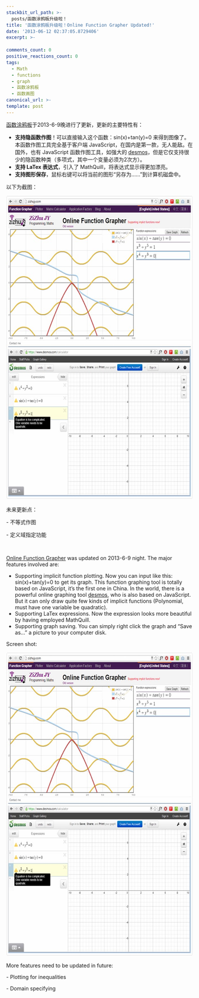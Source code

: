 ```yaml
---
stackbit_url_path: >-
  posts/函数涂鸦板升级啦！
title: '函数涂鸦板升级啦！Online Function Grapher Updated!'
date: '2013-06-12 02:37:05.8729406'
excerpt: >-
  
comments_count: 0
positive_reactions_count: 0
tags: 
  - Math
  - functions
  - graph
  - 函数涂鸦板
  - 函数画图
canonical_url: >-
template: post
---
```

<p><a href="http://zizhujy.com/zh-CN/FunctionGrapher" target="_blank">函数涂鸦板</a>于2013-6-9晚进行了更新，更新的主要特性有：</p>  <ul>   <li><strong>支持隐函数作图</strong>！可以直接输入这个函数：sin(x)+tan(y)=0 来得到图像了。本函数作图工具完全基于客户端 JavaScript，在国内是第一款，无人能敌。在国外，也有 JavaScript 函数作图工具，如强大的 <a href="https://www.desmos.com/calculator" target="_blank">desmos</a>，但是它仅支持很少的隐函数种类（多项式，其中一个变量必须为2次方）。 </li>    <li><strong>支持 LaTex 表达式</strong>，引入了 MathQuill，将表达式显示得更加漂亮。 </li>    <li><strong>支持图形保存</strong>，鼠标右键可以将当前的图形“另存为……”到计算机磁盘中。 </li> </ul>  <p>以下为截图：</p>  <p><a href="https://raw.githubusercontent.com/Jeff-Tian/blogengine.net/master/Source/BlogEngine/BlogEngine.NET/App_Data/files/implict-plot.jpg"><img title="函数涂鸦板-在线隐函数作图" style="border-left-width: 0px; border-right-width: 0px; background-image: none; border-bottom-width: 0px; padding-top: 0px; padding-left: 0px; display: inline; padding-right: 0px; border-top-width: 0px" border="0" alt="函数涂鸦板-在线隐函数作图" src="https://raw.githubusercontent.com/Jeff-Tian/blogengine.net/master/Source/BlogEngine/BlogEngine.NET/App_Data/files/implict-plot_thumb.jpg" width="659" height="820" /></a></p>  <p>未来更新点：</p>  <p>- 不等式作图</p>  <p>- 定义域指定功能</p>  <p>&#160;</p>  <p><a href="http://zizhujy.com/en-us/FunctionGrapher" target="_blank">Online Function Grapher</a> was updated on 2013-6-9 night. The major features involved are:</p>  <ul>   <li>Supporting implicit function plotting. Now you can input like this: sin(x)+tan(y)=0 to get its graph. This function graphing tool is totally based on JavaScript, it’s the first one in China. In the world, there is a powerful online graphing tool <a href="https://www.desmos.com/calculator" target="_blank">desmos</a>, who is also based on JavaScript. But it can only draw quite few kinds of implicit functions (Polynomial, must have one variable be quadratic). </li>    <li>Supporting LaTex expressions. Now the expression looks more beautiful by having employed MathQuill. </li>    <li>Supporting graph saving. You can simply right click the graph and “Save as…” a picture to your computer disk. </li> </ul>  <p>Screen shot:</p>  <p><a href="https://raw.githubusercontent.com/Jeff-Tian/blogengine.net/master/Source/BlogEngine/BlogEngine.NET/App_Data/files/implict-plot.jpg"><img title="implict-plot" style="border-left-width: 0px; border-right-width: 0px; background-image: none; border-bottom-width: 0px; padding-top: 0px; padding-left: 0px; display: inline; padding-right: 0px; border-top-width: 0px" border="0" alt="implict-plot" src="https://raw.githubusercontent.com/Jeff-Tian/blogengine.net/master/Source/BlogEngine/BlogEngine.NET/App_Data/files/implict-plot_thumb.jpg" width="659" height="820" /></a></p>  <p>More features need to be updated in future:</p>  <p>- Plotting for inequalities</p>  <p>- Domain specifying</p>